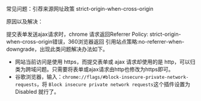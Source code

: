 常见问题：引荐来源网址政策 strict-origin-when-cross-origin

原因以及解决：

提交表单发送ajax请求时，chrome 请求返回Referrer Policy: strict-origin-when-cross-origin错误，360浏览器返回 引用站点策略:no-referrer-when-downgrade，出现此类问题解决办法如下。
- 网站当前访问是使用 https，而提交表单或 ajax 请求却使用的是 http，可以归类为跨域问题。只需要将表单或ajax请求由http也修改为https即可。
- 谷歌浏览器，输入：`chrome://flags/#block-insecure-private-network-requests`，将 `Block insecure private network requests`这个插件设置为 Disabled 就行了。